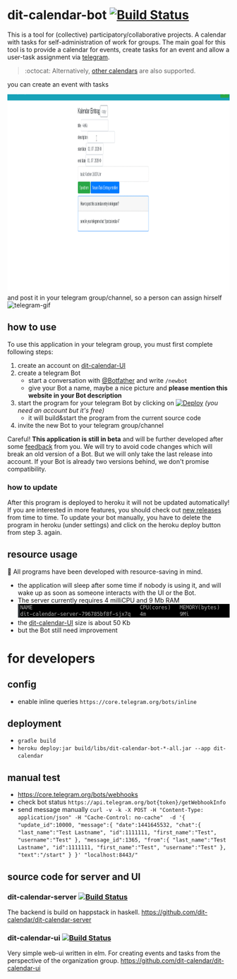# dit-calendar-bot [![Build Status](https://travis-ci.org/dit-calendar/dit-calendar-bot.svg?branch=master)](https://travis-ci.org/dit-calendar/dit-calendar-bot)

This is a tool for (collective) participatory/collaborative projects. A calendar with tasks for self-administration of work for groups. The main goal for this tool is to provide a calendar for events, create tasks for an event and allow a user-task assignment via [telegram](https://telegram.org/).

> :octocat: Alternatively,  [other calendars](https://github.com/dit-calendar/dit-calendar.github.io) are also supported.

you can create an event with tasks

<img src="doc/ui.gif" alt="ui-gif" height="450"/>
and post it in your telegram group/channel, so a person can assign hirself

<img src="doc/telegram.gif" alt="telegram-gif" width="500"/>


## how to use
To use this application in your telegram group, you must first complete following steps:
1. create an account on [dit-calendar-UI](https://dit-calendar.github.io/)
2. create a telegram Bot
   * start a conversation with [@Botfather](https://t.me/botfather) and write `/newbot`
   * give your Bot a name, maybe a nice picture and **please mention this website in your Bot description**
3. start the program for your telegram Bot by clicking on
    [![Deploy](https://www.herokucdn.com/deploy/button.svg)](https://heroku.com/deploy?template=https://github.com/dit-calendar/dit-calendar-bot/tree/master) _(you need an account but it's free)_
   * it will build&start the program from the current source code
4. invite the new Bot to your telegram group/channel

Careful! **This application is still in beta** and will be further developed after some [feedback](https://github.com/dit-calendar/dit-calendar-bot/issues) from you. We will try to avoid code changes which will break an old version of a Bot. But we will only take the last release into account. If your Bot is already two versions behind, we don't promise compatibility.

### how to update
After this program is deployed to heroku it will not be updated automatically! If you are interested in more features, you should check out [new releases](https://github.com/dit-calendar/dit-calendar-bot/releases) from time to time.
To update your bot manually, you have to delete the program in heroku (under settings) and click on the heroku deploy button from step 3. again.

## resource usage

:deciduous_tree: All programs have been developed with resource-saving in mind.
* the application will sleep after some time if nobody is using it, and will wake up as soon as someone interacts with the UI or the Bot.
* The server currently requires 4 milliCPU and 9 Mb RAM
![server-resource-usage](doc/server-resource-usage.png)
* the [dit-calendar-UI](https://dit-calendar.github.io/) size is about 50 Kb
* but the Bot still need improvement



# for developers

## config
* enable inline queries `https://core.telegram.org/bots/inline`

## deployment
* `gradle build`
* `heroku deploy:jar build/libs/dit-calendar-bot-*-all.jar --app dit-calendar`

## manual test
* https://core.telegram.org/bots/webhooks
* check bot status `https://api.telegram.org/bot{token}/getWebhookInfo`
* send message manually
 `curl -v -k -X POST -H "Content-Type: application/json" -H "Cache-Control: no-cache"  -d '{
 "update_id":10000,
 "message":{
   "date":1441645532,
   "chat":{
      "last_name":"Test Lastname",
      "id":1111111,
      "first_name":"Test",
      "username":"Test"
   },
   "message_id":1365,
   "from":{
      "last_name":"Test Lastname",
      "id":1111111,
      "first_name":"Test",
      "username":"Test"
   },
   "text":"/start"
 }
 }' "localhost:8443/"`

## source code for server and UI

### dit-calendar-server [![Build Status](https://travis-ci.org/dit-calendar/dit-calendar-server.svg?branch=master)](https://travis-ci.org/dit-calendar/dit-calendar-server)
The backend is build on happstack in haskell.
https://github.com/dit-calendar/dit-calendar-server

### dit-calendar-ui [![Build Status](https://travis-ci.org/dit-calendar/dit-calendar-ui.svg?branch=master)](https://travis-ci.org/dit-calendar/dit-calendar-ui)
Very simple web-ui written in elm. For creating events and tasks from the perspective of the organization group.
https://github.com/dit-calendar/dit-calendar-ui
